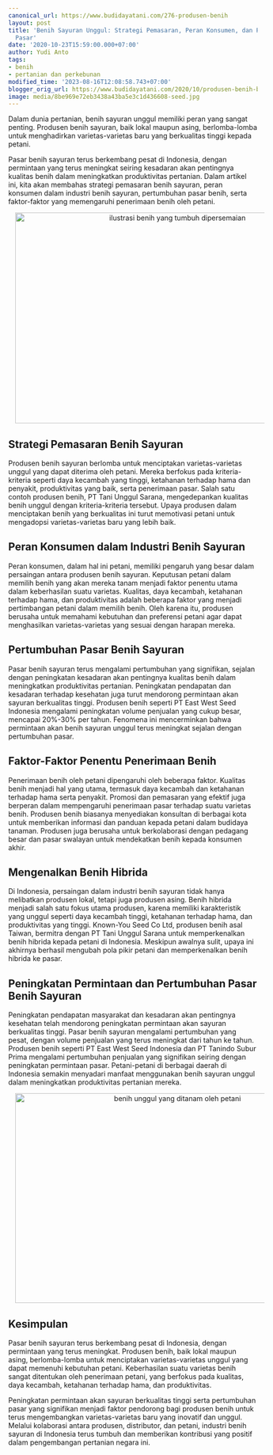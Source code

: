 ```yaml
---
canonical_url: https://www.budidayatani.com/276-produsen-benih
layout: post
title: 'Benih Sayuran Unggul: Strategi Pemasaran, Peran Konsumen, dan Pertumbuhan
  Pasar'
date: '2020-10-23T15:59:00.000+07:00'
author: Yudi Anto
tags:
- benih
- pertanian dan perkebunan
modified_time: '2023-08-16T12:08:58.743+07:00'
blogger_orig_url: https://www.budidayatani.com/2020/10/produsen-benih-berseteru-petani-makin.html
image: media/8be969e72eb3438a43ba5e3c1d436608-seed.jpg
---
```

<p>Dalam dunia pertanian, benih sayuran unggul memiliki peran yang sangat penting. Produsen benih sayuran, baik lokal maupun asing, berlomba-lomba untuk menghadirkan varietas-varietas baru yang berkualitas tinggi kepada petani.</p><p>Pasar benih sayuran terus berkembang pesat di Indonesia, dengan permintaan yang terus meningkat seiring kesadaran akan pentingnya kualitas benih dalam meningkatkan produktivitas pertanian. Dalam artikel ini, kita akan membahas strategi pemasaran benih sayuran, peran konsumen dalam industri benih sayuran, pertumbuhan pasar benih, serta faktor-faktor yang memengaruhi penerimaan benih oleh petani.</p><div class="separator" style="clear: both; text-align: center;"><a href="https://blogger.googleusercontent.com/img/b/R29vZ2xl/AVvXsEjAj887N4oTEsWDBznmiuPmoyqbNcE8--J9rirwjizdFdYkyWgb7rExJwAZDZ_hQ9jydaAZHoiBhEOZk99kfgaO-anay085jjR8UGe_6jWRV_LTEJgMB_0Zhvxl9fITXLGatwQU0PzpuwwHFKyCDnaGYe1Ppb2vOnTBugNgCS3QG9ZjY86dCLYva5l8y6G9/s700/seed.jpg" imageanchor="1" style="margin-left: 1em; margin-right: 1em;"><img alt="ilustrasi benih yang tumbuh dipersemaian" border="0" data-original-height="467" data-original-width="700" height="426" src="https://blogger.googleusercontent.com/img/b/R29vZ2xl/AVvXsEjAj887N4oTEsWDBznmiuPmoyqbNcE8--J9rirwjizdFdYkyWgb7rExJwAZDZ_hQ9jydaAZHoiBhEOZk99kfgaO-anay085jjR8UGe_6jWRV_LTEJgMB_0Zhvxl9fITXLGatwQU0PzpuwwHFKyCDnaGYe1Ppb2vOnTBugNgCS3QG9ZjY86dCLYva5l8y6G9/w640-h426/seed.jpg" width="640" /></a></div><h2>Strategi Pemasaran Benih Sayuran</h2><p>Produsen benih sayuran berlomba untuk menciptakan varietas-varietas unggul yang dapat diterima oleh petani. Mereka berfokus pada kriteria-kriteria seperti daya kecambah yang tinggi, ketahanan terhadap hama dan penyakit, produktivitas yang baik, serta penerimaan pasar. Salah satu contoh produsen benih, PT Tani Unggul Sarana, mengedepankan kualitas benih unggul dengan kriteria-kriteria tersebut. Upaya produsen dalam menciptakan benih yang berkualitas ini turut memotivasi petani untuk mengadopsi varietas-varietas baru yang lebih baik.</p><h2>Peran Konsumen dalam Industri Benih Sayuran</h2><p>Peran konsumen, dalam hal ini petani, memiliki pengaruh yang besar dalam persaingan antara produsen benih sayuran. Keputusan petani dalam memilih benih yang akan mereka tanam menjadi faktor penentu utama dalam keberhasilan suatu varietas. Kualitas, daya kecambah, ketahanan terhadap hama, dan produktivitas adalah beberapa faktor yang menjadi pertimbangan petani dalam memilih benih. Oleh karena itu, produsen berusaha untuk memahami kebutuhan dan preferensi petani agar dapat menghasilkan varietas-varietas yang sesuai dengan harapan mereka.</p><h2>Pertumbuhan Pasar Benih Sayuran</h2><p>Pasar benih sayuran terus mengalami pertumbuhan yang signifikan, sejalan dengan peningkatan kesadaran akan pentingnya kualitas benih dalam meningkatkan produktivitas pertanian. Peningkatan pendapatan dan kesadaran terhadap kesehatan juga turut mendorong permintaan akan sayuran berkualitas tinggi. Produsen benih seperti PT East West Seed Indonesia mengalami peningkatan volume penjualan yang cukup besar, mencapai 20%-30% per tahun. Fenomena ini mencerminkan bahwa permintaan akan benih sayuran unggul terus meningkat sejalan dengan pertumbuhan pasar.</p><h2>Faktor-Faktor Penentu Penerimaan Benih</h2><p>Penerimaan benih oleh petani dipengaruhi oleh beberapa faktor. Kualitas benih menjadi hal yang utama, termasuk daya kecambah dan ketahanan terhadap hama serta penyakit. Promosi dan pemasaran yang efektif juga berperan dalam mempengaruhi penerimaan pasar terhadap suatu varietas benih. Produsen benih biasanya menyediakan konsultan di berbagai kota untuk memberikan informasi dan panduan kepada petani dalam budidaya tanaman. Produsen juga berusaha untuk berkolaborasi dengan pedagang besar dan pasar swalayan untuk mendekatkan benih kepada konsumen akhir.</p><h2>Mengenalkan Benih Hibrida</h2><p>Di Indonesia, persaingan dalam industri benih sayuran tidak hanya melibatkan produsen lokal, tetapi juga produsen asing. Benih hibrida menjadi salah satu fokus utama produsen, karena memiliki karakteristik yang unggul seperti daya kecambah tinggi, ketahanan terhadap hama, dan produktivitas yang tinggi. Known-You Seed Co Ltd, produsen benih asal Taiwan, bermitra dengan PT Tani Unggul Sarana untuk memperkenalkan benih hibrida kepada petani di Indonesia. Meskipun awalnya sulit, upaya ini akhirnya berhasil mengubah pola pikir petani dan memperkenalkan benih hibrida ke pasar.</p><h2>Peningkatan Permintaan dan Pertumbuhan Pasar Benih Sayuran</h2><p>Peningkatan pendapatan masyarakat dan kesadaran akan pentingnya kesehatan telah mendorong peningkatan permintaan akan sayuran berkualitas tinggi. Pasar benih sayuran mengalami pertumbuhan yang pesat, dengan volume penjualan yang terus meningkat dari tahun ke tahun. Produsen benih seperti PT East West Seed Indonesia dan PT Tanindo Subur Prima mengalami pertumbuhan penjualan yang signifikan seiring dengan peningkatan permintaan pasar. Petani-petani di berbagai daerah di Indonesia semakin menyadari manfaat menggunakan benih sayuran unggul dalam meningkatkan produktivitas pertanian mereka.</p><div class="separator" style="clear: both; text-align: center;"><a href="https://blogger.googleusercontent.com/img/b/R29vZ2xl/AVvXsEgs9-oH2wZ9h367MpmNiHrSI-XmFEjFyQQWyAumpWFASJDUEoKgnOeJ9LklSYWlxyMKtyKOBhvWZPDwY7ploOsGjdLKz1tFv4upFer1MFkvEfdijebxkc_Vuw88x6Rf4_1EgKnh_J1i6Hsq_JmmCQ_to5RTmdnQ4h731OiNblPk2hdVJXb8I-9CGVWS76Pr/s510/sod_seeding.jpg" imageanchor="1" style="margin-left: 1em; margin-right: 1em;"><img alt="benih unggul yang ditanam oleh petani" border="0" data-original-height="338" data-original-width="510" height="424" src="https://blogger.googleusercontent.com/img/b/R29vZ2xl/AVvXsEgs9-oH2wZ9h367MpmNiHrSI-XmFEjFyQQWyAumpWFASJDUEoKgnOeJ9LklSYWlxyMKtyKOBhvWZPDwY7ploOsGjdLKz1tFv4upFer1MFkvEfdijebxkc_Vuw88x6Rf4_1EgKnh_J1i6Hsq_JmmCQ_to5RTmdnQ4h731OiNblPk2hdVJXb8I-9CGVWS76Pr/w640-h424/sod_seeding.jpg" width="640" /></a></div><h2>Kesimpulan</h2><p>Pasar benih sayuran terus berkembang pesat di Indonesia, dengan permintaan yang terus meningkat. Produsen benih, baik lokal maupun asing, berlomba-lomba untuk menciptakan varietas-varietas unggul yang dapat memenuhi kebutuhan petani. Keberhasilan suatu varietas benih sangat ditentukan oleh penerimaan petani, yang berfokus pada kualitas, daya kecambah, ketahanan terhadap hama, dan produktivitas.</p><p>Peningkatan permintaan akan sayuran berkualitas tinggi serta pertumbuhan pasar yang signifikan menjadi faktor pendorong bagi produsen benih untuk terus mengembangkan varietas-varietas baru yang inovatif dan unggul. Melalui kolaborasi antara produsen, distributor, dan petani, industri benih sayuran di Indonesia terus tumbuh dan memberikan kontribusi yang positif dalam pengembangan pertanian negara ini.</p>